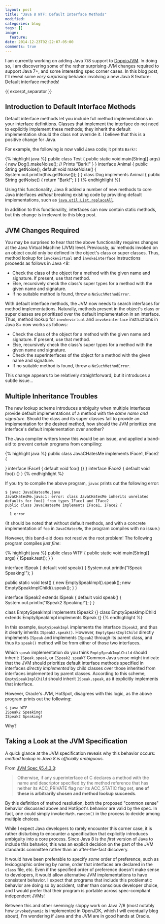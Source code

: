 ```yaml
---
layout: post
title: "Java 8 WTF: Default Interface Methods"
modified:
categories: blog
tags: []
image:
  feature:
date: 2014-12-23T02:22:07-05:00
comments: true
---
```


I am currently working on adding Java 7/8 support to [DoppioJVM](https://github.com/plasma-umass/doppio). In doing so, I am discovering some of the rather surprising JVM changes required to support Java 7+, and some interesting spec corner cases. In this blog post, I'll reveal some *very surprising* behavior involving a new Java 8 feature: Default interface methods!

{{ excerpt_separator }}

## Introduction to Default Interface Methods

Default interface methods let you include full method implementations in your interface definitions.
Classes that implement the interface do not need to explicitly implement these methods; they inherit the default implementation should the class not override it.
I believe that this is a positive change for Java.

For example, the following is now valid Java code; it prints `Bark!`:

{% highlight java %}
public class Test {
  public static void main(String[] args) {
    new Dog().makeNoise(); // Prints "Bark!"
  }
}
interface Animal {
  public String getNoise();
  default void makeNoise() {
    System.out.println(this.getNoise());
  }
}
class Dog implements Animal {
  public String getNoise() {
    return "Bark!";
  }
}
{% endhighlight %}

Using this functionality, Java 8 added a number of new methods to core Java interfaces *without* breaking existing code by providing default implementations, such as [`java.util.List.replaceAll`](http://docs.oracle.com/javase/8/docs/api/java/util/List.html#replaceAll-java.util.function.UnaryOperator-).

In addition to this functionality, interfaces can now contain static methods, but this change is irrelevant to this blog post.

## JVM Changes Required

You may be surprised to hear that the above functionality requires changes at the Java Virtual Machine (JVM) level.
Previously, *all* methods invoked on an object could only be defined in the object's class or super classes.
Thus, method lookup for `invokevirtual` and `invokeinterface` instructions proceeds as follows in Java <8:

* Check the class of the object for a method with the given name and signature. If present, use that method.
* Else, recursively check the class's super types for a method with the given name and signature.
* If no suitable method is found, throw a `NoSuchMethodError`.

With default interface methods, the JVM now needs to search interfaces for method implementations.
Naturally, methods present in the object's class or super classes are prioritized over the default implementation in an interface.
Thus, method lookup for `invokevirtual` and `invokeinterface` instructions in Java 8+ now works as follows:

* Check the class of the object for a method with the given name and signature. If present, use that method.
* Else, recursively check the class's super types for a method with the given name and signature.
* Check the superinterfaces of the object for a method with the given name and signature.
* If no suitable method is found, throw a `NoSuchMethodError`.

This change appears to be relatively straightforward, but it introduces a subtle issue...

## Multiple Inheritance Troubles

The new lookup scheme introduces ambiguity when multiple interfaces provide default implementations of a method with the *same name and signature*.
Should the class and its super classes fail to provide an implementation for the desired method, how should the JVM prioritize one interface's default implementation over another?

The Java compiler writers knew this would be an issue, and applied a band-aid to prevent certain programs from compiling:

{% highlight java %}
public class JavaCHatesMe implements IFace1, IFace2 {

}
interface IFace1 {
  default void foo() {}
}
interface IFace2 {
  default void foo() {}
}
{% endhighlight %}

If you try to compile the above program, `javac` prints out the following error:

    $ javac JavaCHatesMe.java
    JavaCHatesMe.java:1: error: class JavaCHatesMe inherits unrelated defaults for foo() from types IFace1 and IFace2
    public class JavaCHatesMe implements IFace1, IFace2 {
      ^
      1 error

(It should be noted that without default methods, and with a concrete implementation of `foo` in `JavaCHatesMe`, the program compiles with no issue.)

However, this band-aid does not resolve the root problem! The following program compiles *just fine*:

{% highlight java %}
public class WTF {
  public static void main(String[] args) {
    ISpeak.test();
  }
}

interface ISpeak {
  default void speak() {
    System.out.println("ISpeak Speaking!");
  }

  public static void test() {
    new EmptySpeakImpl().speak();
    new EmptySpeakImplChild().speak();
  }
}

interface ISpeak2 extends ISpeak {
  default void speak() {
    System.out.println("ISpeak2 Speaking!");
  }
}

class EmptySpeakImpl implements ISpeak2 {}
class EmptySpeakImplChild extends EmptySpeakImpl implements ISpeak {}
{% endhighlight %}

In this example, `EmptySpeakImpl` implements the interface `ISpeak2`, and thus it clearly inherits `ISpeak2.speak()`.
However, `EmptySpeakImplChild` directly implements `ISpeak` and implements `ISpeak2` through its parent class, and thus its `speak()` method will be from either of those two interfaces.

Which `speak` implementation do you think `EmptySpeakImplChild` should inherit: `ISpeak.speak`, or `ISpeak2.speak`?
Common Java sense might indicate that the JVM should prioritize default interface methods specified in interfaces *directly implemented* by child classes over those inherited from interfaces implemented by parent classes.
According to this scheme, `EmptySpeakImplChild` should inherit `ISpeak.speak`, as it explicitly implements that interface.

However, Oracle's JVM, HotSpot, disagrees with this logic, as the above program prints out the following:

    $ java WTF
    ISpeak2 Speaking!
    ISpeak2 Speaking!

Why?

## Taking a Look at the JVM Specification

A quick glance at the JVM specification reveals why this behavior occurs: *method lookup in Java 8 is officially ambiguous*.

From [JVM Spec §5.4.3.3](http://docs.oracle.com/javase/specs/jvms/se8/html/jvms-5.html#jvms-5.4.3.3):

> Otherwise, if any superinterface of C declares a method with the name and descriptor specified by the method reference that has neither its ACC_PRIVATE flag nor its ACC_STATIC flag set, **one of these is arbitrarily chosen and method lookup succeeds**.

By this definition of method resolution, both the proposed "common sense" behavior discussed above and HotSpot's behavior are valid by the spec.
In fact, one could simply invoke `Math.random()` in the process to decide among multiple choices.

While I expect Java developers to rarely encounter this corner case, it is rather disturbing to encounter a specification that explicitly introduces ambiguity into a core process. Since Java 8 is the *first* version of Java to include this behavior, this was an explicit decision on the part of the JVM standards committee rather than an after-the-fact discovery.

It would have been preferable to specify *some* order of preference, such as lexicographic ordering by name, order that interfaces are declared in the `class` file, etc. Even if the specified order of preference doesn't make sense to developers, it would allow alternative JVM implementations to have consistent behavior. I expect that programs that include this problematic behavior are doing so by accident, rather than conscious developer choice, and I would prefer that their program is portable across spec-compliant independent JVMs!

Between this and other seemingly sloppy work on Java 7/8 (most notably how `invokedynamic` is implemented in OpenJDK, which I will eventually blog about), I'm wondering if Java and the JVM are in good hands at Oracle.
